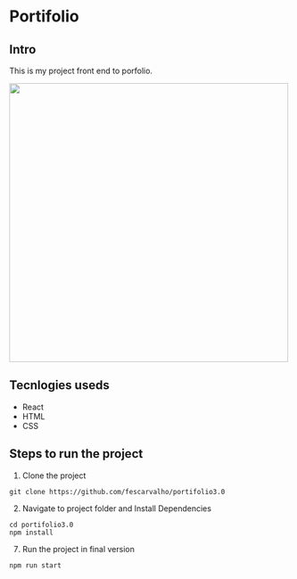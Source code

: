 # Portifolio

## Intro

This is my project front end to porfolio.

<p>
  <img height="500" src="/images/readme.gif"/>
</p>

## Tecnlogies useds

- React
- HTML
- CSS

## Steps to run the project

1. Clone the project

```
git clone https://github.com/fescarvalho/portifolio3.0
```

2. Navigate to project folder and Install Dependencies

```
cd portifolio3.0
npm install
```

7. Run the project in final version

```
npm run start
```
